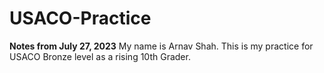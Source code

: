 # USACO-Practice

**Notes from July 27, 2023**
My name is Arnav Shah. This is my practice for USACO Bronze level as a rising 10th Grader.
